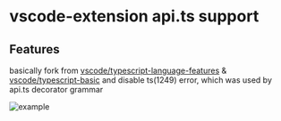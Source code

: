 # vscode-extension api.ts support

## Features

basically fork from 
[vscode/typescript-language-features](https://github.com/microsoft/vscode/tree/master/extensions/typescript-language-features)
& [vscode/typescript-basic](https://github.com/microsoft/vscode/tree/master/extensions/typescript-language-features)
and disable ts(1249) error, which was used by api.ts decorator grammar


![example](https://gw.alicdn.com/tfs/TB1iyThlXP7gK0jSZFjXXc5aXXa-676-173.jpg)
